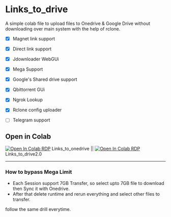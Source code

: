 # Links_to_drive
A simple colab file to upload files to Onedrive & Google Drive without downloading over main system with the help of rclone.

- [x] Magnet link support
- [x] Direct link support
- [x] Jdownloader WebGUi
- [x] Mega Support 
- [x] Google's Shared drive support
- [x] Qbittorrent GUi 
- [x] Ngrok Lookup
- [x] Rclone config uploader
- [ ] Telegram support


## Open in Colab
[![Open In Colab RDP](https://colab.research.google.com/assets/colab-badge.svg)](https://colab.research.google.com/drive/12VlxaUGNM2-0pD-t6oCxgG7MdGhFtjgN?usp=sharing) Links_to_onedrive || 
[![Open In Colab RDP](https://colab.research.google.com/assets/colab-badge.svg)](https://colab.research.google.com/drive/1V9BXXz5fWR5j4aA5Nb7NsDXKvmhOGHC-?usp=sharing)  Links_to_drive2.0

---------------------
### How to bypass Mega Limit
- Each Session support 7GB Transfer, so select upto 7GB file to download then Sync it with Onedrive.
- After that delete runtime and rerun everything and select other files to transfer.

follow the same drill everytime.
